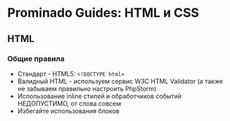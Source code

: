 # Prominado Guides: HTML и CSS

## HTML
### Общие правила
* Стандарт - HTML5: ``<!DOCTYPE html>``
* Валидный HTML - используем сервис W3C HTML Validator (а также не забываем правильно настроить PhpStorm)
* Использование inline стилей и обработчиков событий НЕДОПУСТИМО, от слова совсем
* Избегайте использования блоков <style> и <script>, подключайте внешние скрипты и стили, даже если там «одна маленькая функция»
* Не используйте ``&mdash;``, ``&quot;`` и т.д. в тексте

### Правила форматирования
* Каждый блочный элемент должен начинаться с новой строки
* Дочерние элементы должны иметь отступы относительно родительского элемента
* Теги и атрибуты должны быть строчными (lowercase)
* Значение атрибутов должны заключаться в двойные кавычки: ``<img src="/img.jpg" alt="image alt">``
* Порядок атрибутов должен быть единообразным

## CSS
### Общие правила
* Названия селекторов - только на английском языке
* Валидный CSS - используем сервис W3C CSS validator (а также не забываем правильно настроить PhpStorm)
* Не используйте #ID в CSS, у них нет никаких преимуществ перед классами, но при этом - высокая специфичность и отсутствие возможности повторного использования
* Используйте минимально необходимую вложенность селектора, если работает ``.nav-head``, то не нужно прописывать ``.nav .nav-head``, результат тот же
* Не квалифицируйте селектор без необходимости, не стоит писать ``ul.nav``, если можно обойтись лишь ``.nav``
* При выборе имени класса следует помнить, что имя должно однозначно указывать на назначение либо содержание элементов, но никак не визуальные атрибуты
* Наименование классов согласно [БЭМ'у](https://ru.bem.info/methodology/naming-convention/#Стиль-Гарри-Робертса)

````html
<div class="block">
    <div class="block__item">
        <div class="block__text is-warning is-strong">Text</div>
    </div>
</div>
````

### Правила форматирования
* Теги, классы, свойства - всё в нижнем регистре (lowercase)
* При перечислении селекторов каждый из них должен быть записан с новой строки
* Между селектором и открывающей фигурной скобочкой должен быть пробел
* При описании свойств добавляйте пробел только после двоеточия
* Каждое новое свойство следует записывать с новой строки
* В конце строчки со свойствами следует писать точку с запятой
* При указании цвета, не используйте именованные цвета: пишите color: ``#ff0;`` вместо ``color:red;``
* Для отключение границ, следует использовать ``border: 0;`` вместо ``border: none``;
* Закрывающаяся фигурная скобочка должна быть на новой строке
* Между блоками правил должна быть пустая строка

## Минификация svg
Для оптимизация svg используется [svgo](https://github.com/svg/svgo/blob/master/README.ru.md)
````bash
npm install svgo -g
find images -name *.svg -print0 | xargs -0 -L 1 svgo
````